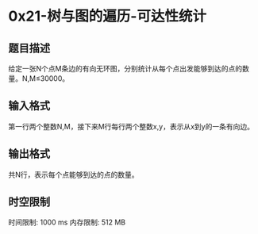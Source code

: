 # 0x21-树与图的遍历-可达性统计

## 题目描述

给定一张N个点M条边的有向无环图，分别统计从每个点出发能够到达的点的数量。N,M≤30000。



## 输入格式

第一行两个整数N,M，接下来M行每行两个整数x,y，表示从x到y的一条有向边。



## 输出格式

共N行，表示每个点能够到达的点的数量。



## 时空限制

时间限制: 1000 ms
内存限制: 512 MB
